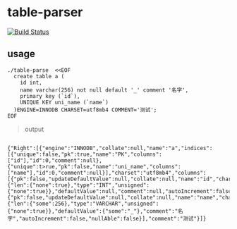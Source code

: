 # table-parser

[![Build Status](https://travis-ci.org/ChinaXing/table-parser.svg?branch=master)](https://travis-ci.org/ChinaXing/table-parser)

## usage

```
./table-parse  <<EOF
  create table a (
    id int,
    name varchar(256) not null default '_' comment '名字',
    primary key (`id`),
    UNIQUE KEY uni_name (`name`)
  )ENGINE=INNODB CHARSET=utf8mb4 COMMENT='测试';
EOF
```
>output

```

{"Right":[{"engine":"INNODB","collate":null,"name":"a","indices":[{"unique":false,"pk":true,"name":"PK","columns":["id"],"id":0,"comment":null},{"unique":t>rue,"pk":false,"name":"uni_name","columns":["name"],"id":0,"comment":null}],"charset":"utf8mb4","columns":[{"pk":false,"updateDefaultValue":null,"collate":null,"name":"id","charset":null,"id":0,"dataType":{"len":{"none":true},"type":"INT","unsigned":{"none":true}},"defaultValue":null,"comment":null,"autoIncrement":false,"nullAble":true},{"pk":false,"updateDefaultValue":null,"collate":null,"name":"name","charset":null,"id":0,"dataType":{"len":{"some":256},"type":"VARCHAR","unsigned":{"none":true}},"defaultValue":{"some":"_"},"comment":"名字","autoIncrement":false,"nullAble":false}],"comment":"测试"}]}
```
